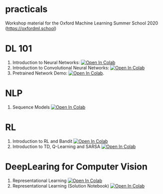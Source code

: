 # practicals

Workshop material for the Oxford Machine Learning Summer School 2020 (https://oxfordml.school)

# DL 101 
1. Introduction to Neural Networks: [![Open In Colab](https://colab.research.google.com/assets/colab-badge.svg)](https://colab.research.google.com/drive/1k5NiiZ36bjfo0NO8AHFGcVrdII1xNLIW?usp=sharing)
2. Introduction to Convolutional Neural Networks: [![Open In Colab](https://colab.research.google.com/assets/colab-badge.svg)](https://colab.research.google.com/drive/1ACHfm4RDDyJWrpSPlu5SDAZ301SvF_D0?usp=sharing)
3. Pretrained Network Demo: [![Open In Colab](https://colab.research.google.com/assets/colab-badge.svg)](https://colab.research.google.com/drive/11VKxFM3uwT-PcYu83nkMGZPBfcC2C5LF?usp=sharing). 
# NLP
1. Sequence Models [![Open In Colab](https://colab.research.google.com/assets/colab-badge.svg)](https://colab.research.google.com/drive/12v0YgDg1Ng6-XA6oQtIzOhbOx-hkgUin?usp=sharing) 

# RL 
1. Introduction to RL and Bandit [![Open In Colab](https://colab.research.google.com/assets/colab-badge.svg)](https://colab.research.google.com/github/OxML2020/practicals/blob/master/OxML2020_RL1.ipynb)
2. Introduction to TD, Q-Learning and SARSA [![Open In Colab](https://colab.research.google.com/assets/colab-badge.svg)](https://colab.research.google.com/github/OxML2020/practicals/blob/master/OxML2020_RL2.ipynb)



# DeepLearing for Computer Vision
1. Representational Learning [![Open In Colab](https://colab.research.google.com/assets/colab-badge.svg)](https://colab.research.google.com/drive/1uiohkOGwOxOLT6n_oT19o1QdW2gvGajx#scrollTo=q84I8_5sn25_)
2. Representational Learning (Solution Notebook) [![Open In Colab](https://colab.research.google.com/assets/colab-badge.svg)](https://colab.research.google.com/drive/1epSxL4Cn7ajcbV86GbeXZd15RCLFbjjQ#scrollTo=1_970am7B7o_)
